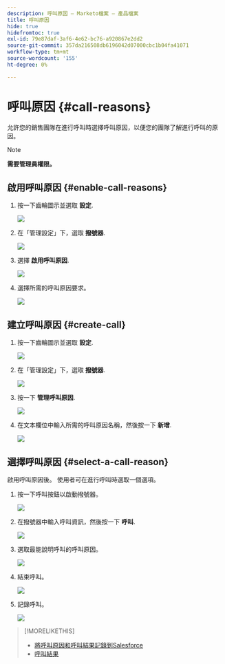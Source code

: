 ```yaml
---
description: 呼叫原因 — Marketo檔案 — 產品檔案
title: 呼叫原因
hide: true
hidefromtoc: true
exl-id: 79e87daf-3af6-4e62-bc76-a920867e2dd2
source-git-commit: 357da216508db6196042d07000cbc1b04fa41071
workflow-type: tm+mt
source-wordcount: '155'
ht-degree: 0%

---
```


# 呼叫原因 {#call-reasons}

允許您的銷售團隊在進行呼叫時選擇呼叫原因，以便您的團隊了解進行呼叫的原因。

>[!NOTE]
>
>**需要管理員權限。**

## 啟用呼叫原因 {#enable-call-reasons}

1. 按一下齒輪圖示並選取 **設定**.

   ![](assets/call-reasons-1.png)

1. 在「管理設定」下，選取 **撥號器**.

   ![](assets/call-reasons-2.png)

1. 選擇 **啟用呼叫原因**.

   ![](assets/call-reasons-3.png)

1. 選擇所需的呼叫原因要求。

   ![](assets/call-reasons-4.png)

## 建立呼叫原因 {#create-call}

1. 按一下齒輪圖示並選取 **設定**.

   ![](assets/call-reasons-5.png)

1. 在「管理設定」下，選取 **撥號器**.

   ![](assets/call-reasons-6.png)

1. 按一下 **管理呼叫原因**.

   ![](assets/call-reasons-7.png)

1. 在文本欄位中輸入所需的呼叫原因名稱，然後按一下 **新增**.

   ![](assets/call-reasons-8.png)

## 選擇呼叫原因 {#select-a-call-reason}

啟用呼叫原因後。 使用者可在進行呼叫時選取一個選項。

1. 按一下呼叫按鈕以啟動撥號器。

   ![](assets/call-reasons-9.png)

1. 在撥號器中輸入呼叫資訊，然後按一下 **呼叫**.

   ![](assets/call-reasons-10.png)

1. 選取最能說明呼叫的呼叫原因。

   ![](assets/call-reasons-11.png)

1. 結束呼叫。

   ![](assets/call-reasons-12.png)

1. 記錄呼叫。

   ![](assets/call-reasons-13.png)

>[!MORELIKETHIS]
>
>* [將呼叫原因和呼叫結果記錄到Salesforce](/help/marketo/product-docs/marketo-sales-connect/phone/log-call-reasons-and-call-outcomes-to-salesforce.md)
>* [呼叫結果](/help/marketo/product-docs/marketo-sales-connect/phone/call-outcomes.md)

